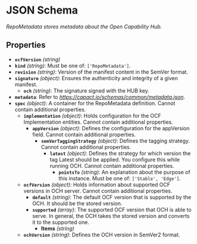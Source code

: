 # JSON Schema

*RepoMetadata stores metadata about the Open Capability Hub.*

## Properties

- **`ocfVersion`** *(string)*
- **`kind`** *(string)*: Must be one of: `['RepoMetadata']`.
- **`revision`** *(string)*: Version of the manifest content in the SemVer format.
- **`signature`** *(object)*: Ensures the authenticity and integrity of a given manifest.
  - **`och`** *(string)*: The signature signed with the HUB key.
- **`metadata`**: Refer to *https://capact.io/schemas/common/metadata.json*.
- **`spec`** *(object)*: A container for the RepoMetadata definition. Cannot contain additional properties.
  - **`implementation`** *(object)*: Holds configuration for the OCF Implementation entities. Cannot contain additional properties.
    - **`appVersion`** *(object)*: Defines the configuration for the appVersion field. Cannot contain additional properties.
      - **`semVerTaggingStrategy`** *(object)*: Defines the tagging strategy. Cannot contain additional properties.
        - **`latest`** *(object)*: Defines the strategy for which version the tag Latest should be applied. You configure this while running OCH. Cannot contain additional properties.
          - **`pointsTo`** *(string)*: An explanation about the purpose of this instance. Must be one of: `['Stable', 'Edge']`.
  - **`ocfVersion`** *(object)*: Holds information about supported OCF versions in OCH server. Cannot contain additional properties.
    - **`default`** *(string)*: The default OCF version that is supported by the OCH. It should be the stored version.
    - **`supported`** *(array)*: The supported OCF version that OCH is able to serve. In general, the OCH takes the stored version and converts it to the supported one.
      - **Items** *(string)*
  - **`ochVersion`** *(string)*: Defines the OCH version in SemVer2 format.
